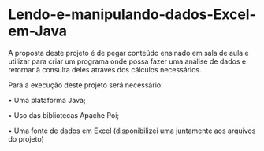 # Lendo-e-manipulando-dados-Excel-em-Java
 
A proposta deste projeto é de pegar conteúdo ensinado em sala de aula e utilizar para criar um programa onde possa fazer uma análise de dados e retornar à consulta deles através dos cálculos necessários.

Para a execução deste projeto será necessário:

   •	Uma plataforma Java;
 
   •	Uso das bibliotecas Apache Poi;
 
   •	Uma fonte de dados em Excel (disponibilizei uma juntamente aos arquivos do projeto)

 
